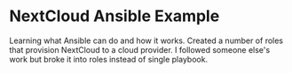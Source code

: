 # NextCloud Ansible Example

Learning what Ansible can do and how it works. Created a number of roles that provision NextCloud to a cloud provider. I followed someone else's work but broke it into roles instead of single playbook.